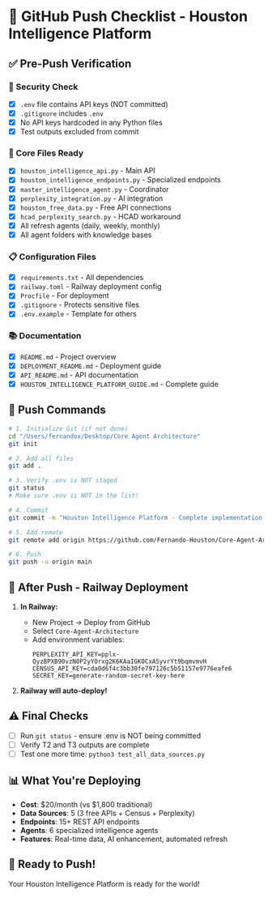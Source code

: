 # 🚀 GitHub Push Checklist - Houston Intelligence Platform

## ✅ Pre-Push Verification

### 🔐 Security Check
- [x] `.env` file contains API keys (NOT committed)
- [x] `.gitignore` includes `.env` 
- [x] No API keys hardcoded in any Python files
- [x] Test outputs excluded from commit

### 📁 Core Files Ready
- [x] `houston_intelligence_api.py` - Main API
- [x] `houston_intelligence_endpoints.py` - Specialized endpoints
- [x] `master_intelligence_agent.py` - Coordinator
- [x] `perplexity_integration.py` - AI integration
- [x] `houston_free_data.py` - Free API connections
- [x] `hcad_perplexity_search.py` - HCAD workaround
- [x] All refresh agents (daily, weekly, monthly)
- [x] All agent folders with knowledge bases

### 📋 Configuration Files
- [x] `requirements.txt` - All dependencies
- [x] `railway.toml` - Railway deployment config
- [x] `Procfile` - For deployment
- [x] `.gitignore` - Protects sensitive files
- [x] `.env.example` - Template for others

### 📚 Documentation
- [x] `README.md` - Project overview
- [x] `DEPLOYMENT_README.md` - Deployment guide
- [x] `API_README.md` - API documentation
- [x] `HOUSTON_INTELLIGENCE_PLATFORM_GUIDE.md` - Complete guide

## 🎯 Push Commands

```bash
# 1. Initialize Git (if not done)
cd "/Users/fernandox/Desktop/Core Agent Architecture"
git init

# 2. Add all files
git add .

# 3. Verify .env is NOT staged
git status
# Make sure .env is NOT in the list!

# 4. Commit
git commit -m "Houston Intelligence Platform - Complete implementation with live data integration"

# 5. Add remote
git remote add origin https://github.com/Fernando-Houston/Core-Agent-Architecture.git

# 6. Push
git push -u origin main
```

## 🚀 After Push - Railway Deployment

1. **In Railway:**
   - New Project → Deploy from GitHub
   - Select `Core-Agent-Architecture`
   - Add environment variables:
     ```
     PERPLEXITY_API_KEY=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
     CENSUS_API_KEY=cda0d6f4c3bb30fe797126c5b51157e9776eafe6
     SECRET_KEY=generate-random-secret-key-here
     ```

2. **Railway will auto-deploy!**

## ⚠️ Final Checks

- [ ] Run `git status` - ensure .env is NOT being committed
- [ ] Verify T2 and T3 outputs are complete
- [ ] Test one more time: `python3 test_all_data_sources.py`

## 📊 What You're Deploying

- **Cost**: $20/month (vs $1,800 traditional)
- **Data Sources**: 5 (3 free APIs + Census + Perplexity)
- **Endpoints**: 15+ REST API endpoints
- **Agents**: 6 specialized intelligence agents
- **Features**: Real-time data, AI enhancement, automated refresh

## 🎉 Ready to Push!

Your Houston Intelligence Platform is ready for the world!